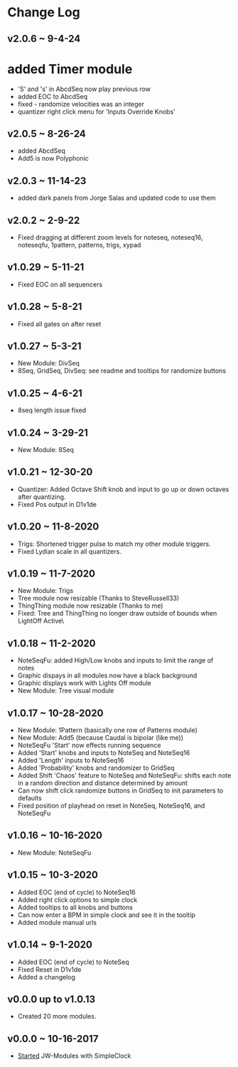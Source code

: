 # Change Log

## v2.0.6 ~ 9-4-24

  # added Timer module
  * 'S' and 's' in AbcdSeq now play previous row
  * added EOC to AbcdSeq
  * fixed - randomize velocities was an integer
  * quantizer right click menu for 'Inputs Override Knobs'

## v2.0.5 ~ 8-26-24

  * added AbcdSeq
  * Add5 is now Polyphonic

## v2.0.3 ~ 11-14-23

  * added dark panels from Jorge Salas and updated code to use them

## v2.0.2 ~ 2-9-22

  * Fixed dragging at different zoom levels for
    noteseq, noteseq16, noteseqfu, 1pattern, patterns, trigs, xypad 

## v1.0.29 ~ 5-11-21

  * Fixed EOC on all sequencers

## v1.0.28 ~ 5-8-21

  * Fixed all gates on after reset

## v1.0.27 ~ 5-3-21

  * New Module: DivSeq
  * 8Seq, GridSeq, DivSeq: see readme and tooltips for randomize buttons

## v1.0.25 ~ 4-6-21

  * 8seq length issue fixed

## v1.0.24 ~ 3-29-21
  
  * New Module: 8Seq

## v1.0.21 ~ 12-30-20

  * Quantizer: Added Octave Shift knob and input to go up or down octaves after quantizing.
  * Fixed Pos output in D1v1de

## v1.0.20 ~ 11-8-2020

  * Trigs: Shortened trigger pulse to match my other module triggers.
  * Fixed Lydian scale in all quantizers.

## v1.0.19 ~ 11-7-2020

  * New Module: Trigs
  * Tree module now resizable (Thanks to SteveRussell33)
  * ThingThing module now resizable (Thanks to me)
  * Fixed: Tree and ThingThing no longer draw outside of bounds when LightOff Active\

## v1.0.18 ~ 11-2-2020

  * NoteSeqFu: added High/Low knobs and inputs to limit the range of notes
  * Graphic dispays in all modules now have a black background
  * Graphic displays work with Lights Off module
  * New Module: Tree visual module

## v1.0.17 ~ 10-28-2020

  * New Module: 1Pattern (basically one row of Patterns module)
  * New Module: Add5 (because Caudal is bipolar (like me))
  * NoteSeqFu 'Start' now effects running sequence
  * Added 'Start' knobs and inputs to NoteSeq and NoteSeq16
  * Added 'Length' inputs to NoteSeq16
  * Added 'Probability' knobs and randomizer to GridSeq
  * Added Shift 'Chaos' feature to NoteSeq and NoteSeqFu: shifts each note in a random direction and distance determined by amount
  * Can now shift click randomize buttons in GridSeq to init parameters to defaults
  * Fixed position of playhead on reset in NoteSeq, NoteSeq16, and NoteSeqFu

## v1.0.16 ~ 10-16-2020

  * New Module: NoteSeqFu

## v1.0.15 ~ 10-3-2020

  * Added EOC (end of cycle) to NoteSeq16
  * Added right click options to simple clock
  * Added tooltips to all knobs and buttons
  * Can now enter a BPM in simple clock and see it in the tooltip
  * Added module manual urls

## v1.0.14 ~ 9-1-2020
  * Added EOC (end of cycle) to NoteSeq
  * Fixed Reset in D1v1de
  * Added a changelog

## v0.0.0 up to v1.0.13
  * Created 20 more modules.

## v0.0.0 ~ 10-16-2017
  * [Started](https://github.com/jeremywen/JW-Modules/commit/b4037bc606ea106d8f1e8d495a2a9440cd8d921e)   JW-Modules with SimpleClock

  
